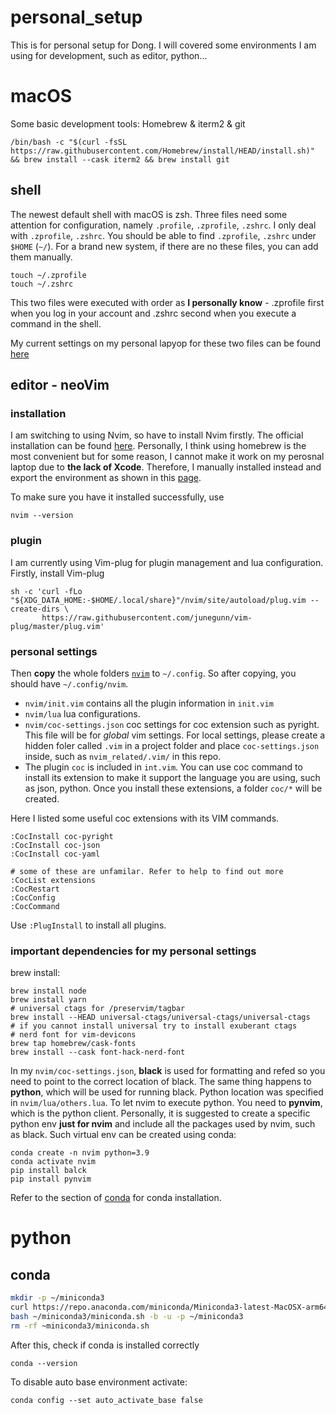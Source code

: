 # personal_setup
This is for personal setup for Dong. I will covered some environments I am using for development, such as editor, python...


# macOS
Some basic development tools:
Homebrew & iterm2 & git
```
/bin/bash -c "$(curl -fsSL https://raw.githubusercontent.com/Homebrew/install/HEAD/install.sh)" && brew install --cask iterm2 && brew install git
```

## shell
The newest default shell with macOS is zsh. Three files need some attention for configuration, namely `.profile`, `.zprofile`, `.zshrc`. I only deal with `.zprofile`, `.zshrc`.
You should be able to find `.zprofile`, `.zshrc` under `$HOME` (`~/`). For a brand new system, if there are  no these files, you can add them manually.

```
touch ~/.zprofile
touch ~/.zshrc

```
This two files were executed with order as **I personally know** - .zprofile first when you log in your account and .zshrc second when you execute a command in the shell.

My current settings on my personal lapyop for these two files can be found [here](./shell/macOS.md)

## editor - neoVim
### installation
I am switching to using Nvim, so have to install Nvim firstly. The official installation can be found [here](https://github.com/neovim/neovim/wiki/Installing-Neovim#macos--os-x). Personally, I think using homebrew is the most convenient but for some reason, I cannot make it work on my perosnal laptop due to **the lack of Xcode**. Therefore, I manually installed instead and export the environment as shown in this [page](shell/macOS.md).

To make sure you have it installed successfully, use
```
nvim --version
```

### plugin
I am currently using Vim-plug for plugin management and lua configuration. 
Firstly, install Vim-plug
```
sh -c 'curl -fLo "${XDG_DATA_HOME:-$HOME/.local/share}"/nvim/site/autoload/plug.vim --create-dirs \
       https://raw.githubusercontent.com/junegunn/vim-plug/master/plug.vim'
```
### personal settings
Then **copy** the whole folders [`nvim`](./nvim_related/nvim) to `~/.config`. So after copying, you should have `~/.config/nvim`. 
- `nvim/init.vim` contains all the plugin information in `init.vim`  
- `nvim/lua` lua configurations.  
- `nvim/coc-settings.json` coc settings for coc extension such as pyright. This file will be for *global* vim settings. For local settings, please create a hidden foler called `.vim` in a project folder and place `coc-settings.json` inside, such as `nvim_related/.vim/` in this repo.
- The plugin `coc` is included in `int.vim`. You can use coc command to install its extension to make it support the language you are using, such as json, python. Once you install these extensions, a folder `coc/*` will be created.


Here I listed some useful coc extensions with its VIM commands.
```
:CocInstall coc-pyright
:CocInstall coc-json
:CocInstall coc-yaml

# some of these are unfamilar. Refer to help to find out more
:CocList extensions
:CocRestart
:CocConfig
:CocCommand
```

Use `:PlugInstall` to install all plugins.

### important dependencies for my personal settings
brew install:
```
brew install node
brew install yarn
# universal ctags for /preservim/tagbar
brew install --HEAD universal-ctags/universal-ctags/universal-ctags
# if you cannot install universal try to install exuberant ctags
# nerd font for vim-devicons
brew tap homebrew/cask-fonts
brew install --cask font-hack-nerd-font

```


In my `nvim/coc-settings.json`, **black** is used for formatting and refed so you need to point to the correct location of black.
The same thing happens to **python**, which will be used for running black. Python location was specified in `nvim/lua/others.lua`. To let nvim to execute python. You need to **pynvim**, which is the python client. 
Personally, it is suggested to create a specific python env **just for nvim** and include all the packages used by nvim, such as black. Such virtual env can be created using conda:
```
conda create -n nvim python=3.9
conda activate nvim
pip install balck
pip install pynvim
```
Refer to the section of [conda](#conda_install) for conda installation.


# python
## <a name="conda_install"></a>conda
``` sh
mkdir -p ~/miniconda3
curl https://repo.anaconda.com/miniconda/Miniconda3-latest-MacOSX-arm64.sh -o ~/miniconda3/miniconda.sh
bash ~/miniconda3/miniconda.sh -b -u -p ~/miniconda3
rm -rf ~miniconda3/miniconda.sh
```
After this, check if conda is installed correctly
```
conda --version
```

To disable auto base environment activate:
```
conda config --set auto_activate_base false
```
















